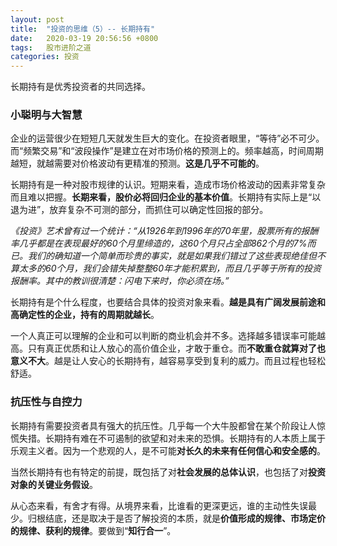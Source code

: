 ```yaml
---
layout: post
title:  "投资的思维（5）-- 长期持有"
date:   2020-03-19 20:56:56 +0800
tags:   股市进阶之道
categories: 投资
---
```


长期持有是优秀投资者的共同选择。

### 小聪明与大智慧

企业的运营很少在短短几天就发生巨大的变化。在投资者眼里，“等待”必不可少。而“频繁交易”和“波段操作”是建立在对市场价格的预测上的。频率越高，时间周期越短，就越需要对价格波动有更精准的预测。**这是几乎不可能的**。

长期持有是一种对股市规律的认识。短期来看，造成市场价格波动的因素非常复杂而且难以把握。**长期来看，股价必将回归企业的基本价值**。长期持有实际上是“以退为进”，放弃复杂不可测的部分，而抓住可以确定性回报的部分。

*《投资》艺术曾有过一个统计：“从1926年到1996年的70年里，股票所有的报酬率几乎都是在表现最好的60个月里缔造的，这60个月只占全部862个月的7%而已。我们的确知道一个简单而珍贵的事实，就是如果我们错过了这些表现绝佳但不算太多的60个月，我们会错失掉整整60年才能积累到，而且几乎等于所有的投资报酬率。其中的教训很清楚：闪电下来时，你必须在场。”*

长期持有是个什么程度，也要结合具体的投资对象来看。**越是具有广阔发展前途和高确定性的企业，持有的周期就越长**。

一个人真正可以理解的企业和可以判断的商业机会并不多。选择越多错误率可能越高。只有真正优质和让人放心的高价值企业，才敢于重仓。而**不敢重仓就算对了也意义不大**。越是让人安心的长期持有，越容易享受到复利的威力。而且过程也轻松舒适。

### 抗压性与自控力

长期持有需要投资者具有强大的抗压性。几乎每一个大牛股都曾在某个阶段让人惊慌失措。长期持有难在不可遏制的欲望和对未来的恐惧。长期持有的人本质上属于乐观主义者。因为一个悲观的人，是不可能**对长久的未来有任何信心和安全感的**。

当然长期持有也有特定的前提，既包括了对**社会发展的总体认识**，也包括了对**投资对象的关键业务假设**。

从心态来看，有舍才有得。从境界来看，比谁看的更深更远，谁的主动性失误最少。归根结底，还是取决于是否了解投资的本质，就是**价值形成的规律、市场定价的规律、获利的规律**。要做到“**知行合一**”。
